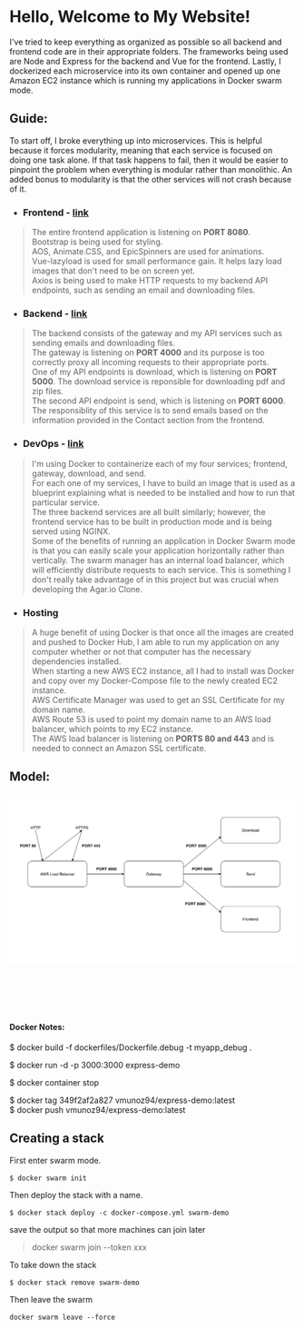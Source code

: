 # Hello, Welcome to My Website!
I've tried to keep everything as organized as possible so all backend and frontend code are in their appropriate folders. The frameworks being used are Node and Express for the backend and Vue for the frontend. Lastly, I dockerized each microservice into its own container and opened up one Amazon EC2 instance which is running my applications in Docker swarm mode. 

## Guide:
To start off, I broke everything up into microservices. This is helpful because it forces modularity, meaning that each service is focused on doing one task alone. If that task happens to fail, then it would be easier to pinpoint the problem when everything is modular rather than monolithic. An added bonus to modularity is that the other services will not crash because of it. 

- ### Frontend - [link](https://github.com/Vmunoz94/resumeWebsite-v2/tree/master/frontend)
> The entire frontend application is listening on __PORT 8080__. <br/>
> Bootstrap is being used for styling. <br/>
> AOS, Animate.CSS, and EpicSpinners are used for animations. <br/>
> Vue-lazyload is used for small performance gain. It helps lazy load images that don't need to be on screen yet. <br/>
> Axios is being used to make HTTP requests to my backend API endpoints, such as sending an email and downloading files. 

- ### Backend - [link](https://github.com/Vmunoz94/resumeWebsite-v2/tree/master/backend)
> The backend consists of the gateway and my API services such as sending emails and downloading files. <br/>
> The gateway is listening on __PORT 4000__ and its purpose is too correctly proxy all incoming requests to their appropriate ports. <br/>
> One of my API endpoints is download, which is listening on __PORT 5000__. The download service is reponsible for downloading pdf and zip files. <br/>
> The second API endpoint is send, which is listening on __PORT 6000__. The responsiblity of this service is to send emails based on the information provided in the Contact section from the frontend.

- ### DevOps - [link](https://github.com/Vmunoz94/resumeWebsite-v2/tree/master/devops)
> I'm using Docker to containerize each of my four services; frontend, gateway, download, and send.<br/>
> For each one of my services, I have to build an image that is used as a blueprint explaining what is needed to be installed and how to run that particular service. <br/>
> The three backend services are all built similarly; however, the frontend service has to be built in production mode and is being served using NGINX. <br/>
> Some of the benefits of running an application in Docker Swarm mode is that you can easily scale your application horizontally rather than vertically. The swarm manager has an internal load balancer, which will efficiently distribute requests to each service. This is something I don't really take advantage of in this project but was crucial when developing the Agar.io Clone. 

- ### Hosting
> A huge benefit of using Docker is that once all the images are created and pushed to Docker Hub, I am able to run my application on any computer whether or not that computer has the necessary dependencies installed. <br/>
> When starting a new AWS EC2 instance, all I had to install was Docker and copy over my Docker-Compose file to the newly created EC2 instance. <br/>
> AWS Certificate Manager was used to get an SSL Certificate for my domain name. <br/>
> AWS Route 53 is used to point my domain name to an AWS load balancer, which points to my EC2 instance. <br/>
> The AWS load balancer is listening on __PORTS 80 and 443__ and is needed to connect an Amazon SSL certificate.

## Model:
![Website Model](/websitemodel.png)

<br/>
<br/>
<br/>
<br/>

#### Docker Notes:
<!-- build dockerfile image -->
$ docker build -f dockerfiles/Dockerfile.debug -t myapp_debug .

<!-- run docker image -->
$ docker run -d -p 3000:3000 express-demo

<!-- stop docker container -->
$ docker container stop <container id>

<!-- push to dockerhub -->
$ docker tag 349f2af2a827 vmunoz94/express-demo:latest  
$ docker push vmunoz94/express-demo:latest

## Creating a stack
First enter swarm mode.
```
$ docker swarm init
```
Then deploy the stack with a name.
```
$ docker stack deploy -c docker-compose.yml swarm-demo
```
save the output so that more machines can join later
> docker swarm join --token xxx

To take down the stack
```
$ docker stack remove swarm-demo
```

Then leave the swarm
```
docker swarm leave --force
```
